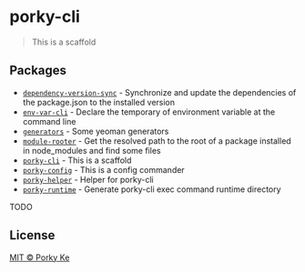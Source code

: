 # porky-cli

> This is a scaffold

## Packages

-   [`dependency-version-sync`](./packages/dependency-version-sync/README.md) - Synchronize and update the dependencies of the package.json to the installed version
-   [`env-var-cli`](./packages/env-var-cli/README.md) - Declare the temporary of environment variable at the command line
-   [`generators`](./packages/generators/README.md) - Some yeoman generators
-   [`module-rooter`](./packages/module-rooter/README.md) - Get the resolved path to the root of a package installed in node_modules and find some files
-   [`porky-cli`](./packages/porky-cli/README.md) - This is a scaffold
-   [`porky-config`](./packages/porky-config/README.md) - This is a config commander
-   [`porky-helper`](./packages/porky-helper/README.md) - Helper for porky-cli
-   [`porky-runtime`](./packages/porky-runtime/README.md) - Generate porky-cli exec command runtime directory

TODO

## License

[MIT © Porky Ke](./LICENSE)
